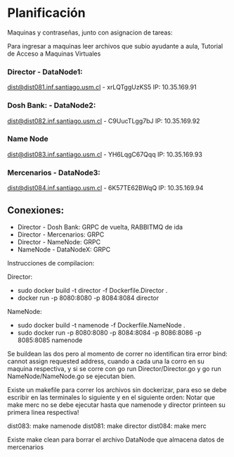 # Planificación


Maquinas y contraseñas, junto con asignacion de tareas:

Para ingresar a maquinas leer archivos que subio ayudante a aula, Tutorial de Acceso a Maquinas Virtuales

### Director - DataNode1:
dist@dist081.inf.santiago.usm.cl - xrLQTggUzKS5 IP: 10.35.169.91

### Dosh Bank: - DataNode2:
dist@dist082.inf.santiago.usm.cl - C9UucTLgg7bJ IP: 10.35.169.92

### Name Node
dist@dist083.inf.santiago.usm.cl - YH6LqgC67Qqq IP: 10.35.169.93

### Mercenarios - DataNode3:
dist@dist084.inf.santiago.usm.cl - 6K57TE62BWqQ IP: 10.35.169.94


## Conexiones:

- Director - Dosh Bank: GRPC de vuelta, RABBITMQ de ida
- Director - Mercenarios: GRPC
- Director - NameNode: GRPC
- NameNode - DataNodeX: GRPC

Instrucciones de compilacion: 

Director: 
- sudo docker build -t director -f Dockerfile.Director .
- docker run -p 8080:8080 -p 8084:8084 director

NameNode: 
- sudo docker build -t namenode -f Dockerfile.NameNode .
- sudo docker run -p 8080:8080 -p 8084:8084 -p 8086:8086 -p 8085:8085 namenode

Se buildean las dos pero al momento de correr no identifican tira error bind: cannot assign requested address, cuando a cada una la corro en su maquina respectiva, y si se corre con go run Director/Director.go y go run NameNode/NameNode.go se ejecutan bien.

Existe un makefile para correr los archivos sin dockerizar, para eso se debe escribir en las terminales lo siguiente y en el siguiente orden:
Notar que make merc no se debe ejecutar hasta que namenode y director printeen su primera linea respectiva!

dist083: make namenode
dist081: make director
dist084: make merc

Existe make clean para borrar el archivo DataNode que almacena datos de mercenarios
